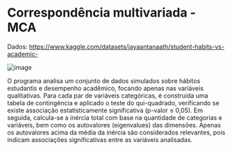 # Correspondência multivariada - MCA

Dados: https://www.kaggle.com/datasets/jayaantanaath/student-habits-vs-academic-

![image](https://github.com/user-attachments/assets/b1d2670d-142f-4a85-a45c-1a1a063cdf0a)

O programa analisa um conjunto de dados simulados sobre hábitos estudantis e desempenho acadêmico, focando apenas nas variáveis qualitativas. Para cada par de variáveis categóricas, é construída uma tabela de contingência e aplicado o teste do qui-quadrado, verificando se existe associação estatisticamente significativa (p-valor ≤ 0,05). Em seguida, calcula-se a inércia total com base na quantidade de categorias e variáveis, bem como os autovalores (eigenvalues) das dimensões. Apenas os autovalores acima da média da inércia são considerados relevantes, pois indicam associações significativas entre as variáveis analisadas.
